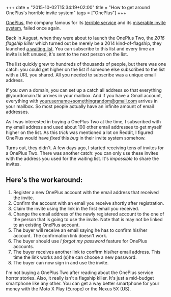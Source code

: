+++
date = "2015-10-02T15:34:19+02:00"
title = "How to get around OnePlus's horrible invite system"
tags = ["OnePlus"]
+++

[OnePlus](https://oneplus.net/), the company famous for its [terrible service](https://www.google.be/search?q=oneplus+service+horror+story) and its [miserable invite system](http://www.androidpolice.com/2015/07/30/editorial-if-oneplus-will-basically-just-lie-with-marketing-slogans-we-have-no-reason-to-respect-them/), failed once again.

Back in August, when they were about to launch the OnePlus Two, the *2016 flagship killer* which turned out be merely be a 2014 kind-of-flagship, they launched [a waiting list](https://oneplus.net/invites). You can subscribe to this list and every time an invite is left unused, it's sent to the next person on the list.

The list quickly grew to hundreds of thousands of people, but there was one catch: you could get higher on the list if someone else subscribed to the list with a URL you shared. All you needed to subscribe was a unique email address.

If you own a domain, you can set up a catch all address so that everything @yourdomain.tld arrives in your mailbox. And if you have a Gmail account, everything with yourusername+somethingrandom@gmail.com arrives in your mailbox. So most people actually have an infinite amount of email addresses.

As I was interested in buying a OnePlus Two at the time, I subscribed with my email address and used about 100 other email addresses to get myself higher on the list. As this *trick* was mentioned a lot on Reddit, I figured OnePlus would have *fixed* this *bug* in their invite system somehow.

Turns out, they didn't. A few days ago, I started receiving tens of invites for a OnePlus Two. There was another catch: you can only use these invites with the address you used for the waiting list. It's *impossible* to share the invites.

## Here's the workaround:

1. Register a new OnePlus account with the email address that received the invite.
1. Confirm the account with an email you receive shortly after registration.
1. Claim the invite using the link in the first email you received.
1. Change the email address of the newly registered account to the one of the person that is going to use the invite. Note that is may not be linked to an existing OnePlus account.
1. The buyer will receive an email saying he has to confirm his/her account. The confirmation link doesn't work.
1. The buyer should use *I forgot my password* feature for OnePlus accounts.
1. The buyer receives another link to confirm his/her email address. This time the link works and (s)he can choose a new password.
1. The buyer can now sign in and use the invite.

I'm not buying a OnePlus Two after reading about the OnePlus service horror stories. Also, it really isn't a flagship killer. It's just a mid-budget smartphone like any other. You can get a way better smartphone for your money with the Moto X Play (Europe) or the Nexus 5X (US).